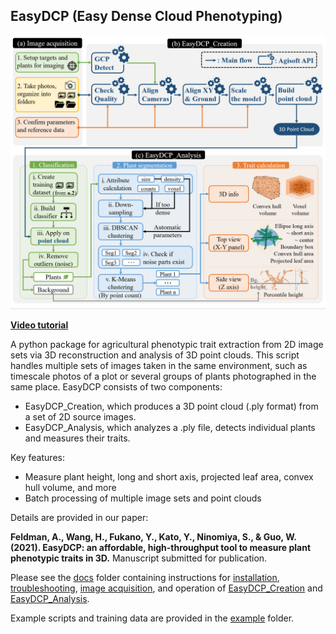 ## EasyDCP (Easy Dense Cloud Phenotyping)

<p align="center"><img src="docs/flow.png" width=600></p>

[**Video tutorial**](https://www.youtube.com/watch?v=CbQEzUEybTo)

A python package for agricultural phenotypic trait extraction from 2D image sets via 3D reconstruction and analysis of 3D point clouds.
This script handles multiple sets of images taken in the same environment, such as timescale photos of a plot or several groups of plants photographed in the same place.
EasyDCP consists of two components:

- EasyDCP_Creation, which produces a 3D point cloud (.ply format) from a set of 2D source images.
- EasyDCP_Analysis, which analyzes a .ply file, detects individual plants and measures their traits.

Key features:

- Measure plant height, long and short axis, projected leaf area, convex hull volume, and more
- Batch processing of multiple image sets and point clouds

Details are provided in our paper: 

**Feldman, A., Wang, H., Fukano, Y., Kato, Y., Ninomiya, S., & Guo, W. (2021). EasyDCP: an affordable, high-throughput tool to measure plant phenotypic traits in 3D.** Manuscript submitted for publication.

Please see the [docs](docs) folder containing instructions for [installation](docs/Installation.md), [troubleshooting](docs/Troubleshooting.md), [image acquisition](docs/0_Image_acquisition.md), and operation of [EasyDCP_Creation](docs/1_EasyDCP_Creation.md) and [EasyDCP_Analysis](docs/2_EasyDCP_Analysis.md).

Example scripts and training data are provided in the [example](example) folder. 
